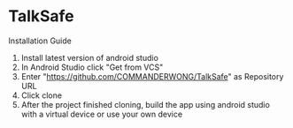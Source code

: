 # TalkSafe
Installation Guide

1. Install latest version of android studio
2. In Android Studio click "Get from VCS"
3. Enter "https://github.com/COMMANDERWONG/TalkSafe" as Repository URL
4. Click clone
5. After the project finished cloning, build the app using android studio with a virtual device or use your own device 
